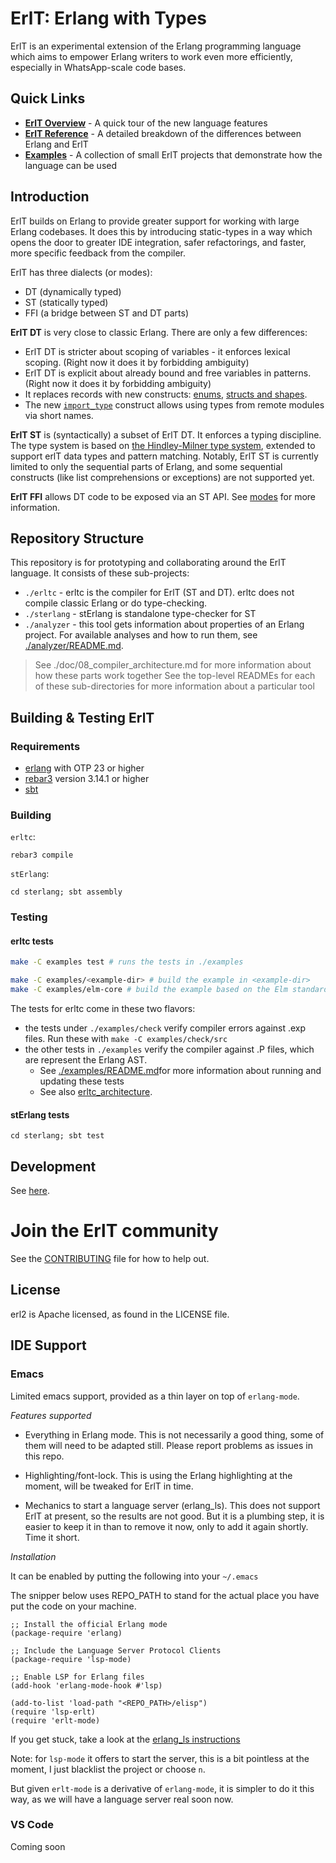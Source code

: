 # ErlT: Erlang with Types

ErlT is an experimental extension of the Erlang programming language which aims
to empower Erlang writers to work even more efficiently, especially in WhatsApp-scale
code bases.

## Quick Links

- **[ErlT Overview](./LANGUAGE_OVERVIEW.md)** - A quick tour of the new language features
- **[ErlT Reference](./docs/README.md)** - A detailed breakdown of the differences between Erlang and ErlT
- **[Examples](./examples/)** - A collection of small ErlT projects that demonstrate how the language can be used

## Introduction

ErlT builds on Erlang to provide greater support for working with large Erlang
codebases. It does this by introducing static-types in a way which opens the
door to greater IDE integration, safer refactorings, and faster, more specific
feedback from the compiler.

ErlT has three dialects (or modes):
- DT (dynamically typed)
- ST (statically typed)
- FFI (a bridge between ST and DT parts)

**ErlT DT** is very close to classic Erlang. There are only a few differences:

- ErlT DT is stricter about scoping of variables - it enforces lexical scoping.
  (Right now it does it by forbidding ambiguity)
- ErlT DT is explicit about already bound and free variables in patterns.
  (Right now it does it by forbidding ambiguity)
- It replaces records with new constructs: [enums](./doc/04_enums.md), [structs and shapes](./doc/05_structs.md).
- The new [`import_type`](07_import_type.md) construct allows using types from
  remote modules via short names.

**ErlT ST** is (syntactically) a subset of ErlT DT. It enforces a typing
discipline. The type system is based on [the Hindley-Milner type
system](https://en.wikipedia.org/wiki/Hindley%E2%80%93Milner_type_system), extended to support erlT data types and pattern matching.
Notably, ErlT ST is currently limited to only the sequential parts of Erlang, and some sequential
constructs (like list comprehensions or exceptions) are not supported yet.

**ErlT FFI** allows DT code to be exposed via an ST API. See [modes](./doc/03_modes.md) for more information.

## Repository Structure

This repository is for prototyping and collaborating around the ErlT language. It consists of these sub-projects:
- `./erltc` - erltc is the compiler for ErlT (ST and DT). erltc does not compile classic Erlang or do type-checking.
- `./sterlang` - stErlang is standalone type-checker for ST
- `./analyzer` - this tool gets information about properties of an Erlang project. For available analyses and how to run them, see [./analyzer/README.md](./analyzer/README.md).

> See ./doc/08_compiler_architecture.md for more information about how these parts work together
> See the top-level READMEs for each of these sub-directories for more information about a particular tool

## Building & Testing ErlT

### Requirements

- [erlang](https://www.erlang.org/) with OTP 23 or higher
- [rebar3](https://www.rebar3.org/) version 3.14.1 or higher
- [sbt](https://www.scala-sbt.org/)

### Building

`erltc`:

```
rebar3 compile
```

`stErlang`:

```
cd sterlang; sbt assembly
```

### Testing

#### erltc tests

``` sh
make -C examples test # runs the tests in ./examples

make -C examples/<example-dir> # build the example in <example-dir>
make -C examples/elm-core # build the example based on the Elm standard library
```

The tests for erltc come in these two flavors:
- the tests under `./examples/check` verify compiler errors against .exp files. Run these with `make -C examples/check/src`
- the other tests in `./examples` verify the compiler against .P files, which are represent the Erlang AST.
    - See [./examples/README.md]( ./examples/README.md )for more information about running and updating these tests
    - See also [erltc_architecture](./doc/08_compiler_architecture.md).


#### stErlang tests

    cd sterlang; sbt test

## Development

See [here](doc/01_intro.md#development).

# Join the ErlT community

See the [CONTRIBUTING](CONTRIBUTING.md) file for how to help out.

## License

erl2 is Apache licensed, as found in the LICENSE file.

## IDE Support

### Emacs

Limited emacs support, provided as a thin layer on top of
`erlang-mode`.

*Features supported*

- Everything in Erlang mode.  This is not necessarily a good thing,
  some of them will need to be adapted still.  Please report problems
  as issues in this repo.

- Highlighting/font-lock. This is using the Erlang highlighting at the
  moment, will be tweaked for ErlT in time.

- Mechanics to start a language server (erlang_ls). This does not
  support ErlT at present, so the results are not good.  But it is a
  plumbing step, it is easier to keep it in than to remove it now,
  only to add it again shortly.  Time it short.

*Installation*

It can be enabled by putting the following into your `~/.emacs`

The snipper below uses REPO_PATH to stand for the actual place you
have put the code on your machine.

```elisp
;; Install the official Erlang mode
(package-require 'erlang)

;; Include the Language Server Protocol Clients
(package-require 'lsp-mode)

;; Enable LSP for Erlang files
(add-hook 'erlang-mode-hook #'lsp)

(add-to-list 'load-path "<REPO_PATH>/elisp")
(require 'lsp-erlt)
(require 'erlt-mode)
```

If you get stuck, take a look at the [erlang_ls instructions](https://erlang-ls.github.io/editors/emacs/)

Note: for `lsp-mode` it offers to start the server, this is a bit
pointless at the moment, I just blacklist the project or choose `n`.

But given `erlt-mode` is a derivative of `erlang-mode`, it is simpler
to do it this way, as we will have a language server real soon now.

### VS Code

Coming soon
